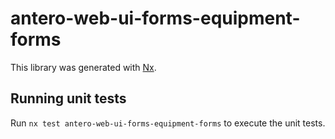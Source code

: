 # antero-web-ui-forms-equipment-forms

This library was generated with [Nx](https://nx.dev).

## Running unit tests

Run `nx test antero-web-ui-forms-equipment-forms` to execute the unit tests.

